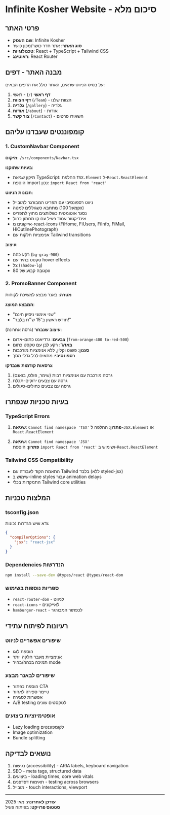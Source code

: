 # Infinite Kosher Website - סיכום מלא

## פרטי האתר
- **שם העסק**: Infinite Kosher
- **סוג האתר**: אתר חדר כושר/מכון כושר
- **טכנולוגיות**: React + TypeScript + Tailwind CSS
- **ראוטינג**: React Router

## מבנה האתר - דפים
על בסיס הניווט שראינו, האתר כולל את הדפים הבאים:

1. **דף ראשי** (`/`) - ראשי
2. **דף הצוות** (`/Team`) - הצוות שלנו  
3. **גלריה** (`/gallery`) - גלריה
4. **אודות** (`/about`) - אודות
5. **צור קשר** (`/Contact`) - השאירו פרטים

## קומפוננטים שעבדנו עליהם

### 1. CustomNavbar Component
**מיקום**: `/src/components/Navbar.tsx`

**בעיות שתוקנו**:
- תיקון שגיאת TypeScript: החלפת `TSX.Element` ל-`React.ReactElement`
- הוספת import נכון: `import React from 'react'`

**תכונות הניווט**:
- ניווט רספונסיבי עם תפריט המבורגר למובייל
- מתחבא כשגוללים למטה (מעל 100px)
- נסגר אוטומטית כשלוחצים מחוץ לתפריט
- אינדיקטור עמוד פעיל עם קו תחתון כחול
- אייקונים מ-react-icons (FiHome, FiUsers, FiInfo, FiMail, HiOutlinePhotograph)
- אנימציות חלקות עם Tailwind transitions

**עיצוב**:
- רקע כהה (`bg-gray-900`)
- טקסט בהיר עם hover effects
- צל (`shadow-lg`)
- גובה קבוע של 80px

### 2. PromoBanner Component  
**מטרה**: באנר מבצע למשיכת לקוחות

**המבצע המוצג**:
- "שני אימוני ניסיון חינם"
- "חודש ראשון ב־15 ש״ח בלבד!"

**עיצוב שנבחר** (גרסה אחרונה):
- **צבעים**: גרדיאנט כתום-אדום (`from-orange-400 to-red-500`)
- **באדג'**: רקע לבן עם טקסט כתום
- **סגנון**: פשוט וקלין, ללא אנימציות מורכבות
- **רספונסיבי**: מתאים לכל גדלי מסך

**גרסאות קודמות שנבדקו**:
1. גרסה מורכבת עם אנימציות רבות (שימר, פולס, בואנס)
2. גרסה עם צבעים ירוקים-תכלת
3. גרסה עם צבעים כחולים-סגולים

## בעיות טכניות שנפתרו

### TypeScript Errors
1. **שגיאה**: `Cannot find namespace 'TSX'`
   **פתרון**: החלפה ל-`JSX.Element` או `React.ReactElement`

2. **שגיאה**: `Cannot find namespace 'JSX'`  
   **פתרון**: הוספת `import React from 'react'` ושימוש ב-`React.ReactElement`

### Tailwind CSS Compatibility
- התאמת הקוד לעבודה עם Tailwind בלבד (ללא styled-jsx)
- שימוש ב-inline styles עבור animation delays
- התמקדות בכלי Tailwind core utilities

## המלצות טכניות

### tsconfig.json
ודא שיש הגדרות נכונות:
```json
{
  "compilerOptions": {
    "jsx": "react-jsx"
  }
}
```

### Dependencies הנדרשות
```bash
npm install --save-dev @types/react @types/react-dom
```

### ספריות נוספות בשימוש
- `react-router-dom` - לניווט
- `react-icons` - לאייקונים
- `hamburger-react` - לכפתור המבורגר

## רעיונות לפיתוח עתידי

### שיפורים אפשריים לניווט
- הוספת לוגו
- אנימציית מעבר חלקה יותר
- תמיכה בכהה/בהיר mode

### שיפורים לבאנר מבצע
- הוספת כפתור CTA
- טיימר ספירה לאחור
- אפשרות לסגירה
- A/B testing לטקסטים שונים

### אופטימיזציות ביצועים
- Lazy loading לקומפוננטים
- Image optimization
- Bundle splitting

## נושאים לבדיקה
1. נגישות (accessibility) - ARIA labels, keyboard navigation
2. SEO - meta tags, structured data
3. ביצועים - loading times, core web vitals
4. תאימות דפדפנים - testing across browsers
5. מובייל - touch interactions, viewport

---

**עודכן לאחרונה**: מאי 2025  
**סטטוס פרויקט**: בפיתוח פעיל

